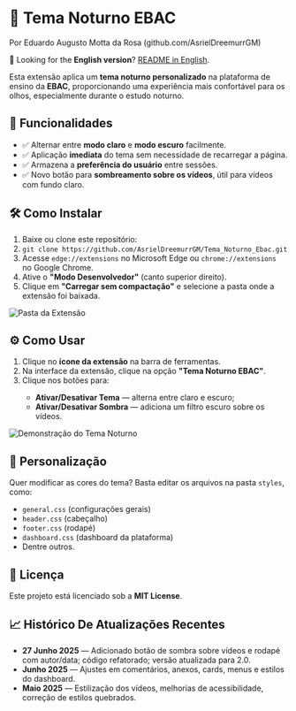 <h1>🌙 Tema Noturno EBAC</h1>
<p>Por Eduardo Augusto Motta da Rosa (github.com/AsrielDreemurrGM)</p>
<p>
  🔗 Looking for the <strong>English version</strong>? 
    <a href="https://github.com/AsrielDreemurrGM/Tema_Noturno_Ebac/blob/main/README_English.md">README in English</a>.
</p>
<p>
    Esta extensão aplica um <strong>tema noturno personalizado</strong> na plataforma de ensino da <strong>EBAC</strong>, proporcionando uma experiência mais confortável para os olhos, especialmente durante o estudo noturno.
</p>
<h2>🚀 Funcionalidades</h2>
<ul>
    <li>✅ Alternar entre <strong>modo claro</strong> e <strong>modo escuro</strong> facilmente.</li>
    <li>✅ Aplicação <strong>imediata</strong> do tema sem necessidade de recarregar a página.</li>
    <li>✅ Armazena a <strong>preferência do usuário</strong> entre sessões.</li>
    <li>✅ Novo botão para <strong>sombreamento sobre os vídeos</strong>, útil para vídeos com fundo claro.</li>
</ul>
<h2>🛠️ Como Instalar</h2>
<ol>
    <li>Baixe ou clone este repositório:</li>
    <li><code>git clone https://github.com/AsrielDreemurrGM/Tema_Noturno_Ebac.git</code></li>
    <li>Acesse <code>edge://extensions</code> no Microsoft Edge ou <code>chrome://extensions</code> no Google Chrome.</li>
    <li>Ative o <strong>"Modo Desenvolvedor"</strong> (canto superior direito).</li>
    <li>Clique em <strong>"Carregar sem compactação"</strong> e selecione a pasta onde a extensão foi baixada.</li>
</ol>
<img title="Pasta da Extensão" alt="Pasta da Extensão" src="https://servidor-host-imagens.vercel.app/extension-folder.png">
<h2>⚙️ Como Usar</h2>
<ol>
    <li>Clique no <strong>ícone da extensão</strong> na barra de ferramentas.</li>
    <li>Na interface da extensão, clique na opção <strong>"Tema Noturno EBAC"</strong>.</li>
    <li>Clique nos botões para:</li>
    <ul>
        <li><strong>Ativar/Desativar Tema</strong> — alterna entre claro e escuro;</li>
        <li><strong>Ativar/Desativar Sombra</strong> — adiciona um filtro escuro sobre os vídeos.</li>
    </ul>
</ol>
<img title="Demonstração do Tema Noturno" alt="Demonstração do Tema Noturno" src="https://servidor-host-imagens.vercel.app/Exemplo-Extensao.gif">
<h2>🎨 Personalização</h2>
<p>
    Quer modificar as cores do tema? Basta editar os arquivos na pasta <code>styles</code>, como:
</p>
<ul>
    <li><code>general.css</code> (configurações gerais)</li>
    <li><code>header.css</code> (cabeçalho)</li>
    <li><code>footer.css</code> (rodapé)</li>
    <li><code>dashboard.css</code> (dashboard da plataforma)</li>
    <li>Dentre outros.</li>
</ul>
<h2>📜 Licença</h2>
<p>Este projeto está licenciado sob a <strong>MIT License</strong>.</p>
<h2>📈 Histórico De Atualizações Recentes</h2>
<ul>
    <li><strong>27 Junho 2025</strong> — Adicionado botão de sombra sobre vídeos e rodapé com autor/data; código refatorado; versão atualizada para 2.0.</li>
    <li><strong>Junho 2025</strong> — Ajustes em comentários, anexos, cards, menus e estilos do dashboard.</li>
    <li><strong>Maio 2025</strong> — Estilização dos vídeos, melhorias de acessibilidade, correção de estilos quebrados.</li>
</ul>
